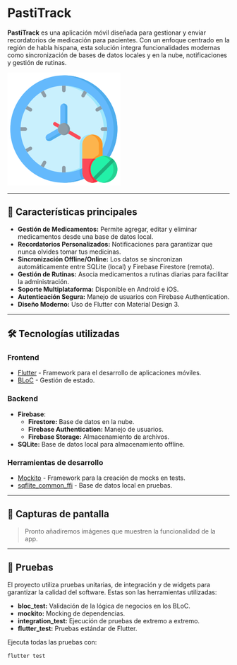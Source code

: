 # PastiTrack

**PastiTrack** es una aplicación móvil diseñada para gestionar y enviar recordatorios de medicación para pacientes. Con un enfoque centrado en la región de habla hispana, esta solución integra funcionalidades modernas como sincronización de bases de datos locales y en la nube, notificaciones y gestión de rutinas.

![PastiTrack Logo](https://github.com/jtorsuarz/PastiTrack/blob/main/assets/icon/icon.png) <!-- Agrega un logo si tienes uno -->

---

## 🚀 Características principales

- **Gestión de Medicamentos:** Permite agregar, editar y eliminar medicamentos desde una base de datos local.
- **Recordatorios Personalizados:** Notificaciones para garantizar que nunca olvides tomar tus medicinas.
- **Sincronización Offline/Online:** Los datos se sincronizan automáticamente entre SQLite (local) y Firebase Firestore (remota).
- **Gestión de Rutinas:** Asocia medicamentos a rutinas diarias para facilitar la administración.
- **Soporte Multiplataforma:** Disponible en Android e iOS.
- **Autenticación Segura:** Manejo de usuarios con Firebase Authentication.
- **Diseño Moderno:** Uso de Flutter con Material Design 3.

---

## 🛠️ Tecnologías utilizadas

### **Frontend**
- [Flutter](https://flutter.dev/) - Framework para el desarrollo de aplicaciones móviles.
- [BLoC](https://bloclibrary.dev/) - Gestión de estado.

### **Backend**
- **Firebase**:
  - **Firestore:** Base de datos en la nube.
  - **Firebase Authentication:** Manejo de usuarios.
  - **Firebase Storage:** Almacenamiento de archivos.
- **SQLite:** Base de datos local para almacenamiento offline.

### **Herramientas de desarrollo**
- [Mockito](https://pub.dev/packages/mockito) - Framework para la creación de mocks en tests.
- [sqflite_common_ffi](https://pub.dev/packages/sqflite_common_ffi) - Base de datos local en pruebas.

---

## 📱 Capturas de pantalla

> Pronto añadiremos imágenes que muestren la funcionalidad de la app.

---

## 🧪 Pruebas

El proyecto utiliza pruebas unitarias, de integración y de widgets para garantizar la calidad del software. Estas son las herramientas utilizadas:

- **bloc_test:** Validación de la lógica de negocios en los BLoC.
- **mockito:** Mocking de dependencias.
- **integration_test:** Ejecución de pruebas de extremo a extremo.
- **flutter_test:** Pruebas estándar de Flutter.

Ejecuta todas las pruebas con:
```bash
flutter test
